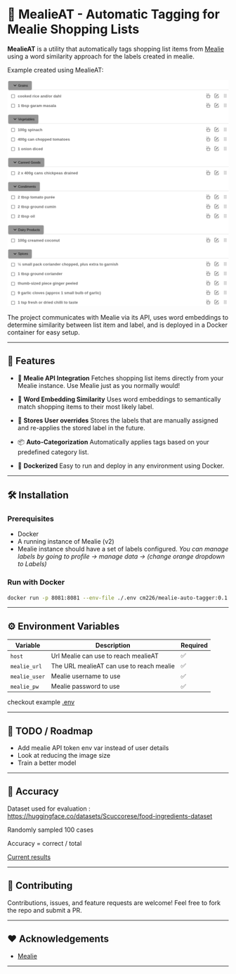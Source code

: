 # 🥘 MealieAT - Automatic Tagging for Mealie Shopping Lists

**MealieAT** is a utility that automatically tags shopping list items from [Mealie](https://github.com/mealie-recipes/mealie) using a word similarity approach for the labels created in mealie. 

Example created using MealieAT:
<p align="center">
  <img src="./docs/images/AutoLabel.png"/>
</p>

The project communicates with Mealie via its API, uses word embeddings to determine similarity between list item and label, and is deployed in a Docker container for easy setup.

---

## 🚀 Features

* 🔗 **Mealie API Integration**
  Fetches shopping list items directly from your Mealie instance. Use Mealie just as you normally would!

* 🧠 **Word Embedding Similarity**
  Uses word embeddings to semantically match shopping items to their most likely label.

* 💾 **Stores User overrides**
  Stores the labels that are manually assigned and re-applies the stored label in the future. 

* 📦 **Auto-Categorization**
  Automatically applies tags based on your predefined category list.

* 🐳 **Dockerized**
  Easy to run and deploy in any environment using Docker.

---

## 🛠️ Installation

### Prerequisites

* Docker
* A running instance of Mealie (v2)
* Mealie instance should have a set of labels configured. _You can manage labels by going to profile -> manage data -> (change orange dropdown to Labels)_

### Run with Docker

```bash
docker run -p 8081:8081 --env-file ./.env cm226/mealie-auto-tagger:0.1.0
```

---

## ⚙️ Environment Variables

| Variable               | Description                                | Required |
| ---------------------- | ------------------------------------------ | -------- |
| `host`                 | Url Mealie can use to reach mealieAT       | ✅        |
| `mealie_url`           | The URL mealieAT can use to reach mealie   | ✅        |
| `mealie_user`          | Mealie username to use                     | ✅        |
| `mealie_pw`            | Mealie password to use                     | ✅        |

checkout example [.env](./mealie-auto-tagger/.env)

---

## 📌 TODO / Roadmap

* Add mealie API token env var instead of user details
* Look at reducing the image size
* Train a better model

---

## 🎯 Accuracy

Dataset used for evaluation : https://huggingface.co/datasets/Scuccorese/food-ingredients-dataset

Randomly sampled 100 cases

Accuracy = correct / total

[Current results](./mealie-auto-tagger/modelResults.md)

---

## 🤝 Contributing

Contributions, issues, and feature requests are welcome! Feel free to fork the repo and submit a PR.

---

## ❤️ Acknowledgements

* [Mealie](https://github.com/mealie-recipes/mealie)

---
